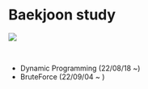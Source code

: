 # Baekjoon study 

<img src="https://img.shields.io/badge/#5C2D91?style=flat-square&logo=Visual Studio
&logoColor=black"/>

<br>

<ul>
  <li> Dynamic Programming (22/08/18 ~) </li>
  <li> BruteForce (22/09/04 ~ ) </li>
</ul>
